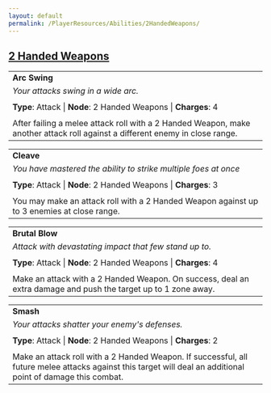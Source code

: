 ```yaml
---
layout: default
permalink: /PlayerResources/Abilities/2HandedWeapons/
---
```

## [2 Handed Weapons](#2-Handed-Weapons)

|                                                                                                                                                             |
| :---------------------------------------------------------------------------------------------------------------------------------------------------------- |
| **Arc Swing** |
| *Your attacks swing in a wide arc.* |
| |
| **Type**: Attack \| **Node**: 2 Handed Weapons \| **Charges**: 4 |
| |
| After failing a melee attack roll with a 2 Handed Weapon, make another attack roll against a different enemy in close range. |

|                                                                                                                                                             |
| :---------------------------------------------------------------------------------------------------------------------------------------------------------- |
| **Cleave** |
| *You have mastered the ability to strike multiple foes at once* |
| |
| **Type**: Attack \| **Node**: 2 Handed Weapons \| **Charges**: 3 |
| |
| You may make an attack roll with a 2 Handed Weapon against up to 3 enemies at close range. |

|                                                                                                                                                             |
| :---------------------------------------------------------------------------------------------------------------------------------------------------------- |
| **Brutal Blow** |
| *Attack with devastating impact that few stand up to.* |
| |
| **Type**: Attack \| **Node**: 2 Handed Weapons \| **Charges**: 4 |
| |
| Make an attack with a 2 Handed Weapon. On success, deal an extra damage and push the target up to 1 zone away. |

|                                                                                                                                                             |
| :---------------------------------------------------------------------------------------------------------------------------------------------------------- |
| **Smash** |
| *Your attacks shatter your enemy's defenses.* |
| |
| **Type**: Attack \| **Node**: 2 Handed Weapons \| **Charges**: 2 |
| |
| Make an attack roll with a 2 Handed Weapon. If successful, all future melee attacks against this target will deal an additional point of damage this combat. |